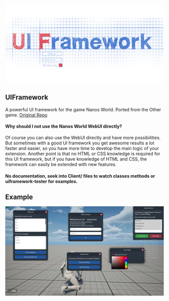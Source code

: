 ![image](/screenshots/UIFrameworkLogo2_1000x500.png)

## UIFramework
A powerful UI framework for the game Nanos World. Ported from the Other game. [Original Repo](https://github.com/FlowPX3/UIFramework)

#### Why should I not use the Nanos World WebUI directly?
Of course you can also use the WebUI directly and have more possibilities.
But sometimes with a good UI framework you get awesome results a lot faster and easier, so you have more time to develop the main logic of your extension.
Another point is that no HTML or CSS knowledge is required for this UI framework, but if you have knowledge of HTML and CSS, the framework can easily be extended with new features.

#### No documentation, seek into Client/ files to watch classes methods or uiframework-tester for examples.

## Example
![image](/screenshots/screenshot_1.jpg)

